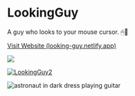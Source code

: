 # LookingGuy
A guy who looks to your mouse cursor. 🖱👀

[Visit Website (looking-guy.netlify.app)](https://looking-guy.netlify.app/)

<a href="#"><img src="https://github.com/mitinull/LookingGuy/assets/80200060/ff400751-999d-4085-b738-ad84e2d361b8" /></a>

[![LookingGuy2](https://github.com/mitinull/LookingGuy/assets/80200060/2382f3a3-770a-47a0-9f92-7b2f46000827)](https://looking-guy.netlify.app/)

![astronaut in dark dress playing guitar](https://github.com/mitinull/LookingGuy/assets/80200060/a5ace7c7-6dc5-4727-9c36-c2adb9307081)
